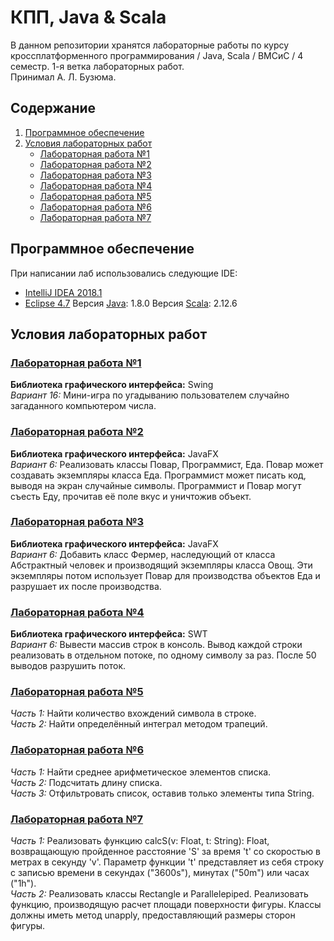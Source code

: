 # КПП, Java & Scala
В данном репозитории хранятся лабораторные работы по курсу кроссплатформенного программирования / Java, Scala / ВМСиС / 4 семестр.
1-я ветка лабораторных работ.  
Принимал А. Л. Бузюма.

## Содержание
1. [Программное обеспечение](#Программное-обеспечение)
2. [Условия лабораторных работ](#Условия-лабораторных-работ)
    + [Лабораторная работа №1](#Лабораторная-работа-1)
    + [Лабораторная работа №2](#Лабораторная-работа-2)
    + [Лабораторная работа №3](#Лабораторная-работа-3)
    + [Лабораторная работа №4](#Лабораторная-работа-4)
    + [Лабораторная работа №5](#Лабораторная-работа-5)
    + [Лабораторная работа №6](#Лабораторная-работа-6)
    + [Лабораторная работа №7](#Лабораторная-работа-7)

## Программное обеспечение
При написании лаб использовались следующие IDE:
* [IntelliJ IDEA 2018.1](https://www.jetbrains.com/idea/ "Лучшая IDE, которая будет в твоей жизни")  
* [Eclipse 4.7](https://www.eclipse.org/downloads/)
Версия [Java](http://www.oracle.com/technetwork/java/javase/downloads/index.html): 1.8.0
Версия [Scala](https://www.scala-lang.org): 2.12.6


## Условия лабораторных работ
### [Лабораторная работа №1](https://github.com/Bulbash3r/Java-Labs/tree/master/Laba%201)
**Библиотека графического интерфейса:** Swing  
*Вариант 16:* Мини-игра по угадыванию пользователем случайно загаданного компьютером числа.

### [Лабораторная работа №2](https://github.com/Bulbash3r/Java-Labs/tree/master/Laba%202)
**Библиотека графического интерфейса:** JavaFX  
*Вариант 6:* Реализовать классы Повар, Программист, Еда. Повар может создавать экземпляры
класса Еда. Программист может писать код, выводя на экран случайные символы.
Программист и Повар могут съесть Еду, прочитав её поле вкус и уничтожив объект.

### [Лабораторная работа №3](https://github.com/Bulbash3r/Java-Labs/tree/master/Laba%203)
**Библиотека графического интерфейса:** JavaFX  
*Вариант 6:* Добавить класс Фермер, наследующий от класса Абстрактный человек и производящий
экземпляры класса Овощ. Эти экземпляры потом использует Повар для производства
объектов Еда и разрушает их после производства.

### [Лабораторная работа №4](https://github.com/Bulbash3r/Java-Labs/tree/master/Laba%204/SWTlaba4)
**Библиотека графического интерфейса:** SWT  
*Вариант 6:* Вывести массив строк в консоль. Вывод каждой строки реализовать в отдельном потоке,
по одному символу за раз. После 50 выводов разрушить поток.

### [Лабораторная работа №5](https://github.com/Bulbash3r/Java-Labs/tree/master/Laba%205)
*Часть 1:* Найти количество вхождений символа в строке.  
*Часть 2:* Найти определённый интеграл методом трапеций.

### [Лабораторная работа №6](https://github.com/Bulbash3r/Java-Labs/tree/master/Laba%206)
*Часть 1:* Найти среднее арифметическое элементов списка.  
*Часть 2:* Подсчитать длину списка.  
*Часть 3:* Отфильтровать список, оставив только элементы типа String.

### [Лабораторная работа №7](https://github.com/Bulbash3r/Java-Labs/tree/master/Laba%207)
*Часть 1:* Реализовать  функцию  calcS(v:  Float,  t:  String):  Float,  возвращающую  пройденное расстояние 'S' за время 't' со скоростью в метрах в секунду 'v'. Параметр функции 't' представляет  из  себя  строку  с  записью  времени  в  секундах  ("3600s"),  минутах ("50m") или часах ("1h").  
*Часть 2:* Реализовать   классы   Rectangle   и   Parallelepiped.   Реализовать   функцию, производящую расчет площади поверхности фигуры. Классы должны иметь метод unapply, предоставляющий размеры сторон фигуры.
